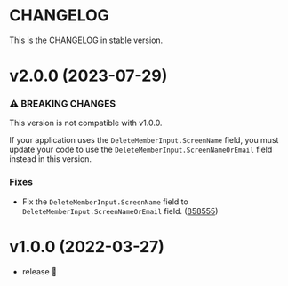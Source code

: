 CHANGELOG
===

This is the CHANGELOG in stable version.

v2.0.0 (2023-07-29)
===

### ⚠ BREAKING CHANGES
This version is not compatible with v1.0.0.

If your application uses the `DeleteMemberInput.ScreenName` field, you must update your code to use the `DeleteMemberInput.ScreenNameOrEmail` field instead in this version.

### Fixes

* Fix the `DeleteMemberInput.ScreenName` field to `DeleteMemberInput.ScreenNameOrEmail` field. ([858555](https://github.com/michimani/go-esa/commit/88585557b7ff38dfbd32019ce3d7e51411e98ba5))

v1.0.0 (2022-03-27)
====

* release 🚀
